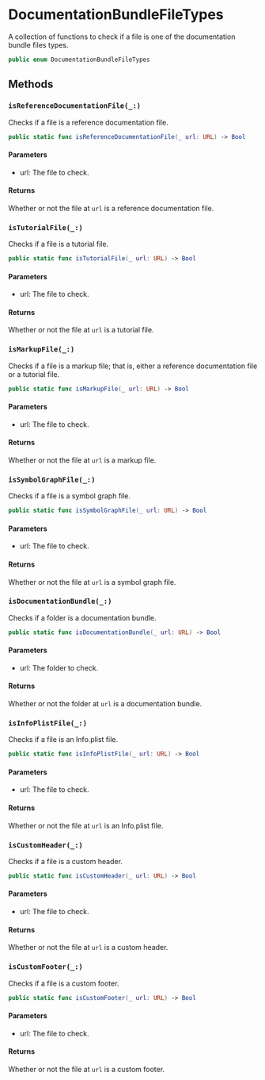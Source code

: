 # DocumentationBundleFileTypes

A collection of functions to check if a file is one of the documentation bundle files types.

``` swift
public enum DocumentationBundleFileTypes 
```

## Methods

### `isReferenceDocumentationFile(_:)`

Checks if a file is a reference documentation file.

``` swift
public static func isReferenceDocumentationFile(_ url: URL) -> Bool 
```

#### Parameters

  - url: The file to check.

#### Returns

Whether or not the file at `url` is a reference documentation file.

### `isTutorialFile(_:)`

Checks if a file is a tutorial file.

``` swift
public static func isTutorialFile(_ url: URL) -> Bool 
```

#### Parameters

  - url: The file to check.

#### Returns

Whether or not the file at `url` is a tutorial file.

### `isMarkupFile(_:)`

Checks if a file is a markup file; that is, either a reference documentation file or a tutorial file.

``` swift
public static func isMarkupFile(_ url: URL) -> Bool 
```

#### Parameters

  - url: The file to check.

#### Returns

Whether or not the file at `url` is a markup file.

### `isSymbolGraphFile(_:)`

Checks if a file is a symbol graph file.

``` swift
public static func isSymbolGraphFile(_ url: URL) -> Bool 
```

#### Parameters

  - url: The file to check.

#### Returns

Whether or not the file at `url` is a symbol graph file.

### `isDocumentationBundle(_:)`

Checks if a folder is a documentation bundle.

``` swift
public static func isDocumentationBundle(_ url: URL) -> Bool 
```

#### Parameters

  - url: The folder to check.

#### Returns

Whether or not the folder at `url` is a documentation bundle.

### `isInfoPlistFile(_:)`

Checks if a file is an Info.plist file.

``` swift
public static func isInfoPlistFile(_ url: URL) -> Bool 
```

#### Parameters

  - url: The file to check.

#### Returns

Whether or not the file at `url` is an Info.plist file.

### `isCustomHeader(_:)`

Checks if a file is a custom header.

``` swift
public static func isCustomHeader(_ url: URL) -> Bool 
```

#### Parameters

  - url: The file to check.

#### Returns

Whether or not the file at `url` is a custom header.

### `isCustomFooter(_:)`

Checks if a file is a custom footer.

``` swift
public static func isCustomFooter(_ url: URL) -> Bool 
```

#### Parameters

  - url: The file to check.

#### Returns

Whether or not the file at `url` is a custom footer.
